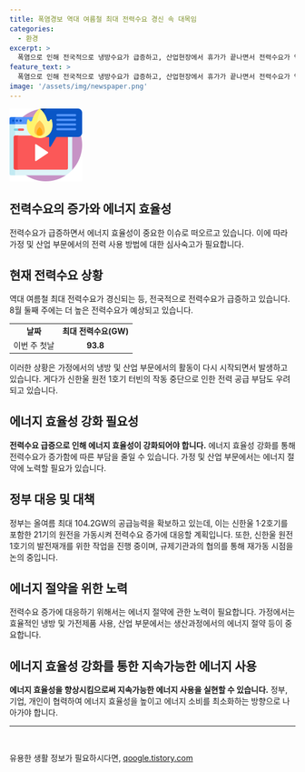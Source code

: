 ```yaml
---
title: 폭염경보 역대 여름철 최대 전력수요 경신 속 대목임
categories:
  - 환경
excerpt: >
  폭염으로 인해 전국적으로 냉방수요가 급증하고, 산업현장에서 휴가가 끝나면서 전력수요가 역대 최대치를 기록했다. 산업통상자원부는 이번 주 중에도 최고치를 경실할 것으로 예상하며, 전력피크에 대비해 관련 기관들과 점검 회의를 진행했다. 신한울 원전 1호기 터빈 고장으로 인한 전력수급 부담 우려가 있지만, 정부는 확보된 공급능력과 추가 원전가동으로 대응할 것으로 밝혔다. 폭염과 냉방수요로 인해 지속적인 전력 관리가 필요하다.
feature_text: >
  폭염으로 인해 전국적으로 냉방수요가 급증하고, 산업현장에서 휴가가 끝나면서 전력수요가 역대 최대치를 기록했다. 산업통상자원부는 이번 주 중에도 최고치를 경실할 것으로 예상하며, 전력피크에 대비해 관련 기관들과 점검 회의를 진행했다. 신한울 원전 1호기 터빈 고장으로 인한 전력수급 부담 우려가 있지만, 정부는 확보된 공급능력과 추가 원전가동으로 대응할 것으로 밝혔다. 폭염과 냉방수요로 인해 지속적인 전력 관리가 필요하다.
image: '/assets/img/newspaper.png'
---
```


<p><img src="/assets/img/news.png" alt="rentncar 속보" /></p>

<h2>전력수요의 증가와 에너지 효율성</h2>

<p data-ke-size="size16">전력수요가 급증하면서 에너지 효율성이 중요한 이슈로 떠오르고 있습니다. 이에 따라 가정 및 산업 부문에서의 전력 사용 방법에 대한 심사숙고가 필요합니다. </p>

<h2 data-ke-size="size26">현재 전력수요 상황</h2>

<p>역대 여름철 최대 전력수요가 경신되는 등, 전국적으로 전력수요가 급증하고 있습니다. 8월 둘째 주에는 더 높은 전력수요가 예상되고 있습니다. </p>

<table>
    <tr>
        <td style="text-align: center; height: 17px;"><b>날짜</b></td>
        <td style="text-align: center; height: 17px;"><b>최대 전력수요(GW)</b></td>
    </tr>
    <tr>
        <td style="text-align: center; height: 17px;">이번 주 첫날</td>
        <td style="text-align: center; height: 17px;"><b>93.8</b></td>
    </tr>
</table>

<p>이러한 상황은 가정에서의 냉방 및 산업 부문에서의 활동이 다시 시작되면서 발생하고 있습니다. 게다가 신한울 원전 1호기 터빈의 작동 중단으로 인한 전력 공급 부담도 우려되고 있습니다.</p>

<h2 data-ke-size="size26">에너지 효율성 강화 필요성</h2>

<p><b>전력수요 급증으로 인해 에너지 효율성이 강화되어야 합니다.</b> 에너지 효율성 강화를 통해 전력수요가 증가함에 따른 부담을 줄일 수 있습니다. 가정 및 산업 부문에서는 에너지 절약에 노력할 필요가 있습니다. </p>

<h2 data-ke-size="size26">정부 대응 및 대책</h2>

<p>정부는 올여름 최대 104.2GW의 공급능력을 확보하고 있는데, 이는 신한울 1·2호기를 포함한 21기의 원전을 가동시켜 전력수요 증가에 대응할 계획입니다. 또한, 신한울 원전 1호기의 발전재개를 위한 작업을 진행 중이며, 규제기관과의 협의를 통해 재가동 시점을 논의 중입니다. </p>

<h2 data-ke-size="size26">에너지 절약을 위한 노력</h2>

<p>전력수요 증가에 대응하기 위해서는 에너지 절약에 관한 노력이 필요합니다. 가정에서는 효율적인 냉방 및 가전제품 사용, 산업 부문에서는 생산과정에서의 에너지 절약 등이 중요합니다. </p>

<h2 data-ke-size="size26">에너지 효율성 강화를 통한 지속가능한 에너지 사용</h2>

<p><b>에너지 효율성을 향상시킴으로써 지속가능한 에너지 사용을 실현할 수 있습니다.</b> 정부, 기업, 개인이 협력하여 에너지 효율성을 높이고 에너지 소비를 최소화하는 방향으로 나아가야 합니다. </p>

<hr>

<p data-ke-size="size16">&nbsp;</p>
유용한 생활 정보가 필요하시다면, <a href="https://qoogle.tistory.com" rel="dofollow">qoogle.tistory.com</a>


